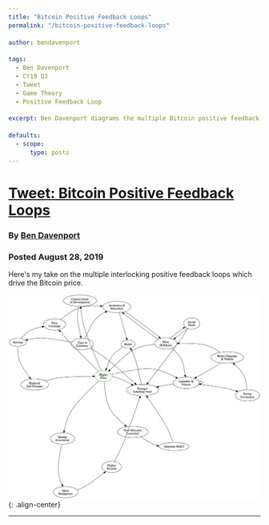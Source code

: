 ```yaml
---
title: "Bitcoin Positive Feedback Loops"
permalink: "/bitcoin-positive-feedback-loops" 

author: bendavenport

tags:
  - Ben Davenport
  - CY19 Q3
  - Tweet
  - Game Theory
  - Positive Feedback Loop

excerpt: Ben Davenport diagrams the multiple Bitcoin positive feedback loops. Posted August 28, 2019.

defaults:
  - scope:
      type: posts
---
```


# [Tweet: Bitcoin Positive Feedback Loops](https://twitter.com/bendavenport/status/1166739665904291840)
### By [Ben Davenport](https://twitter.com/bendavenport)
### Posted August 28, 2019

Here's my take on the multiple interlocking positive feedback loops which drive the Bitcoin price.

![](/assets/images/cy19/cy19m8/bd-1.png){: .align-center}

***
